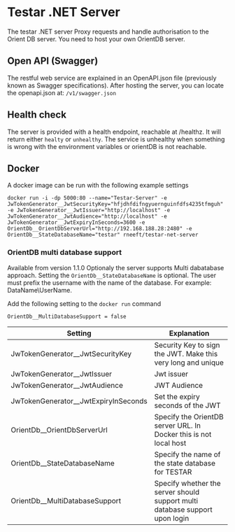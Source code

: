 ﻿# Testar .NET Server
The testar .NET server Proxy requests and handle authorisation to the Orient DB server. You need to host your own OrientDB server. 

## Open API (Swagger)
The restful web service are explained in an OpenAPI.json file (previously known as Swagger specifications).
After hosting the server, you can locate the openapi.json at: `/v1/swagger.json`

## Health check
The server is provided with a health endpoint, reachable at /healthz. It will return either `healty` or `unhealthy`. 
The service is unhealthy when something is wrong with the environment variables or orientDB is not reachable. 

## Docker
A docker image can be run with the following example settings
```
docker run -i -dp 5000:80 --name="Testar-Server" -e JwTokenGenerator__JwtSecurityKey="hfjdhfdifngyuernguinfdfs4235tfmguh" -e JwTokenGenerator__JwtIssuer="http://localhost" -e JwTokenGenerator__JwtAudience="http://localhost" -e JwTokenGenerator__JwtExpiryInSeconds=3600 -e OrientDb__OrientDbServerUrl="http://192.168.188.28:2480" -e OrientDb__StateDatabaseName="testar" rneeft/testar-net-server
```

### OrientDB multi database support
Available from version 1.1.0
Optionaly the server supports Multi dabatabase approach. Setting the `OrientDb__StateDatabaseName` is optional. The user must prefix the username with the name of the database. For example: DataName\UserName. 

Add the following setting to the `docker run` command

```
OrientDb__MultiDatabaseSupport = false
```

| Setting | Explanation |
| --- | --- 
JwTokenGenerator__JwtSecurityKey | Security Key to sign the JWT. Make this very long and unique |
JwTokenGenerator__JwtIssuer | Jwt issuer |
JwTokenGenerator__JwtAudience | JWT Audience |
JwTokenGenerator__JwtExpiryInSeconds | Set the expiry seconds of the JWT |
OrientDb__OrientDbServerUrl | Specify the OrientDB server URL. In Docker this is not local host |
OrientDb__StateDatabaseName | Specify the name of the state database for TESTAR |
OrientDb__MultiDatabaseSupport | Specify whether the server should support multi database support upon login |